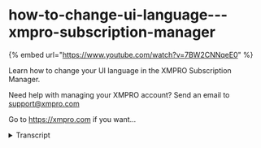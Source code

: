 # how-to-change-ui-language---xmpro-subscription-manager
{% embed url="https://www.youtube.com/watch?v=7BW2CNNqeE0" %}



Learn how to change your UI language in the XMPRO Subscription Manager.  

Need help with managing your XMPRO account? Send an email to support@xmpro.com 

Go to https://xmpro.com if you want...
<details>
<summary>Transcript</summary>Learn how to change your UI language in the XMPRO Subscription Manager.  

Need help with managing your XMPRO account? Send an email to support@xmpro.com 

Go to https://xmpro.com if you want...
welcome to another training video from

welcome to another training video from

exam pro today we look at how to

change ui language for app designer and

data stream designer

to change the ui language of app

designer and downstream designer first

we need to click on the user avatar icon

on the top right hand corner

now the usable file play will be

displayed

then we click on the update button a new

tab will be open

and we'll navigate to subscription

manager from here you can change the

user settings

for changing the language first you need

to change the country

for example if we want to change the

language to french first you need to

change the country to

once

then the french language option will be

available under the language drop down

once you confirm the settings we click

on save button

close the current tab and make sure that

you sign out from the application that

you have signed in

now we're trying to knock back in and

see the changes

now you see the language have been

changed from english to french

and this is how you change the ui

language of app designer and dot stream

designer

thank you for watching
</details>